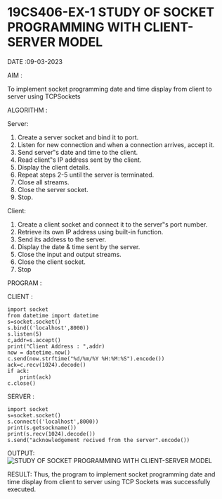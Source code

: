 # 19CS406-EX-1 STUDY OF SOCKET PROGRAMMING WITH CLIENT-SERVER MODEL


DATE :09-03-2023

AIM : 
  
  To implement socket programming date and time display from client to server using TCPSockets

ALGORITHM :

Server:

1. Create a server socket and bind it to port.
2. Listen for new connection and when a connection arrives, accept it.
3. Send server‟s date and time to the client.
4. Read client‟s IP address sent by the client.
5. Display the client details.
6. Repeat steps 2-5 until the server is terminated.
7. Close all streams.
8. Close the server socket.
9. Stop.

Client:

1. Create a client socket and connect it to the server‟s port number.
2. Retrieve its own IP address using built-in function.
3. Send its address to the server.
4. Display the date & time sent by the server.
5. Close the input and output streams.
6. Close the client socket.
7. Stop

PROGRAM :

CLIENT :
```
import socket
from datetime import datetime
s=socket.socket()
s.bind(('localhost',8000))
s.listen(5)
c,addr=s.accept()
print("Client Address : ",addr)
now = datetime.now()
c.send(now.strftime("%d/%m/%Y %H:%M:%S").encode())
ack=c.recv(1024).decode()
if ack:
    print(ack)
c.close()
```
SERVER :

```
import socket
s=socket.socket()
s.connect(('localhost',8000))
print(s.getsockname())
print(s.recv(1024).decode())
s.send("acknowledgement recived from the server".encode())
```

OUTPUT:
![STUDY OF SOCKET PROGRAMMING WITH CLIENT-SERVER MODEL](https://github.com/kannan0071/19CS406-EX-1/assets/119641638/ca9fb508-e605-4042-a02c-7f5800e40d6c)

RESULT:
    Thus, the program to implement socket programming date and time display from client to server using TCP Sockets was successfully executed.
